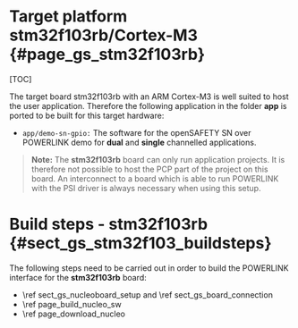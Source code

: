 Target platform stm32f103rb/Cortex-M3 {#page_gs_stm32f103rb}
============

[TOC]


The target board stm32f103rb with an ARM Cortex-M3 is well suited to host the
user application. Therefore the following application in the folder **app** is
ported to be built for this target hardware:
- `app/demo-sn-gpio:` The software for the openSAFETY SN over POWERLINK demo for
   **dual** and **single** channelled applications.

> **Note:** The **stm32f103rb** board can only run application projects. It is
> therefore not possible to host the PCP part of the project on this board. An
> interconnect to a board which is able to run POWERLINK with the PSI driver is
> always necessary when using this setup.

# Build steps - stm32f103rb   {#sect_gs_stm32f103_buildsteps}
The following steps need to be carried out in order to build the POWERLINK interface
for the **stm32f103rb** board:
- \ref sect_gs_nucleoboard_setup and \ref sect_gs_board_connection
- \ref page_build_nucleo_sw
- \ref page_download_nucleo
